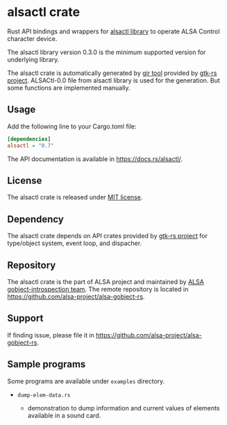 # alsactl crate

Rust API bindings and wrappers for [alsactl library](https://github.com/alsa-project/alsa-gobject) to
operate ALSA Control character device.

The alsactl library version 0.3.0 is the minimum supported version for underlying library.

The alsactl crate is automatically generated by [gir tool](https://gtk-rs.org/gir/book/) provided
by [gtk-rs project](https://gtk-rs.org/). ALSACtl-0.0 file from alsactl library is used for the
generation. But some functions are implemented manually.

## Usage

Add the following line to your Cargo.toml file:

```toml
[dependencies]
alsactl = "0.7"
```

The API documentation is available in <https://docs.rs/alsactl/>.

## License

The alsactl crate is released under [MIT license](https://spdx.org/licenses/MIT.html).

## Dependency

The alsactl crate depends on API crates provided by [gtk-rs project](https://gtk-rs.org/) for
type/object system, event loop, and dispacher.

## Repository

The alsactl crate is the part of ALSA project and maintained by
[ALSA gobject-introspection team](https://alsa-project.github.io/gobject-introspection-docs/).
The remote repository is located in <https://github.com/alsa-project/alsa-gobject-rs>.

## Support

If finding issue, please file it in <https://github.com/alsa-project/alsa-gobject-rs>.

## Sample programs
Some programs are available under `examples` directory.

* `dump-elem-data.rs`

    * demonstration to dump information and current values of elements available in a sound card.
